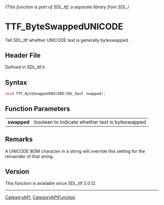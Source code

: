 ###### (This function is part of SDL_ttf, a separate library from SDL.)
# TTF_ByteSwappedUNICODE

Tell SDL_ttf whether UNICODE text is generally byteswapped.

## Header File

Defined in SDL_ttf.h

## Syntax

```c
void TTF_ByteSwappedUNICODE(SDL_bool swapped);

```

## Function Parameters

|                 |                                                 |
| --------------- | ----------------------------------------------- |
| **swapped**     | boolean to indicate whether text is byteswapped |

## Remarks

A UNICODE BOM character in a string will override this setting for the
remainder of that string.

## Version

This function is available since SDL_ttf 2.0.12.

----
[CategoryAPI](CategoryAPI), [CategoryAPIFunction](CategoryAPIFunction)

